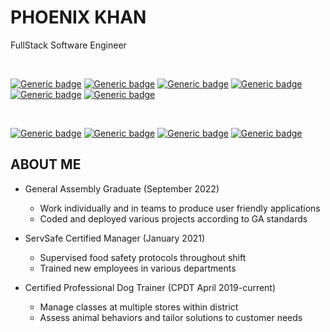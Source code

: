 # PHOENIX KHAN
FullStack Software Engineer

<br>

[![Generic badge](https://img.shields.io/badge/HTML-Expert-red.svg)](https://shields.io/)
[![Generic badge](https://img.shields.io/badge/CSS-Intermediate-orange.svg)](https://shields.io/)
[![Generic badge](https://img.shields.io/badge/JavaScript-Intermediate-yellow.svg)](https://shields.io/)
[![Generic badge](https://img.shields.io/badge/MongoDB-Beginner-green.svg)](https://shields.io/)
[![Generic badge](https://img.shields.io/badge/SQL-Beginner-yellow.svg)](https://shields.io/)
[![Generic badge](https://img.shields.io/badge/Python-Learning-orange.svg)](https://shields.io/)


<br>

[![Generic badge](https://img.shields.io/badge/React-Intermediate-gray.svg)](https://shields.io/)
[![Generic badge](https://img.shields.io/badge/UI-Beginner-lightgrey.svg)](https://shields.io/)
[![Generic badge](https://img.shields.io/badge/OOP-Beginner-pink.svg)](https://shields.io/)
[![Generic badge](https://img.shields.io/badge/API-Beginner-lightgrey.svg)](https://shields.io/)

## ABOUT ME

+ General Assembly Graduate (September 2022)
  + Work individually and in teams to produce user friendly applications
  + Coded and deployed various projects according to GA standards

+ ServSafe Certified Manager (January 2021)
  + Supervised food safety protocols throughout shift 
  + Trained new employees in various departments 

+ Certified Professional Dog Trainer (CPDT April 2019-current)
  + Manage classes at multiple stores within district
  + Assess animal behaviors and tailor solutions to customer needs  

